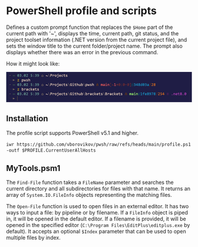 # PowerShell profile and scripts

Defines a custom prompt function that replaces the `$Home` part of the current path with '~', displays the time, current path, git status, and the project toolset information (.NET version from the current project file), and sets the window title to the current folder/project name. The prompt also displays whether there was an error in the previous command.

How it might look like:

![Windows Terminal](misc/pwsh5.png)

## Installation

The profile script supports PowerShell v5.1 and higher.

```pwsh
iwr https://github.com/vborovikov/pwsh/raw/refs/heads/main/profile.ps1 -outf $PROFILE.CurrentUserAllHosts
```

## MyTools.psm1

The `Find-File` function takes a `FileName` parameter and searches the current directory and all subdirectories for files with that name. It returns an array of `System.IO.FileInfo` objects representing the matching files.

The `Open-File` function is used to open files in an external editor. It has two ways to input a file: by pipeline or by filename. If a `FileInfo` object is piped in, it will be opened in the default editor. If a filename is provided, it will be opened in the specified editor (`C:\Program Files\EditPlus\editplus.exe` by default). It accepts an optional `$Index` parameter that can be used to open multiple files by index.
